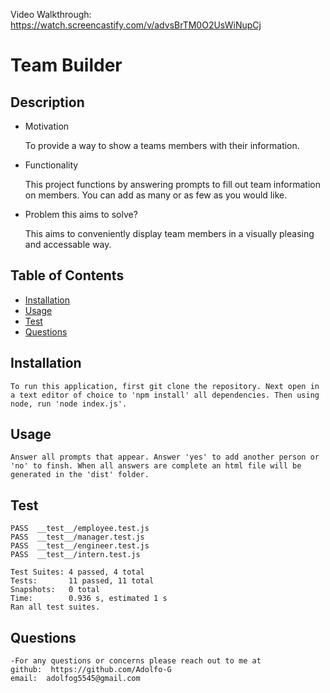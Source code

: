 
  Video Walkthrough: https://watch.screencastify.com/v/advsBrTM0O2UsWiNupCj
  # Team Builder
  ## Description

  - Motivation

    To provide a way to show a teams members with their information.
  - Functionality

    This project functions by answering prompts to fill out team information on members. You can add as many or as few as you would like.
  - Problem this aims to solve?

    This aims to conveniently display team members in a visually pleasing and accessable way.

  ## Table of Contents
  * [Installation](#installation)
  * [Usage](#usage)
  * [Test](#test)
  * [Questions](#questions)

  ## Installation
    To run this application, first git clone the repository. Next open in a text editor of choice to 'npm install' all dependencies. Then using node, run 'node index.js'. 

  ## Usage
    Answer all prompts that appear. Answer 'yes' to add another person or 'no' to finsh. When all answers are complete an html file will be generated in the 'dist' folder.
 
  ## Test
    PASS  __test__/employee.test.js
    PASS  __test__/manager.test.js
    PASS  __test__/engineer.test.js
    PASS  __test__/intern.test.js

    Test Suites: 4 passed, 4 total
    Tests:       11 passed, 11 total
    Snapshots:   0 total
    Time:        0.936 s, estimated 1 s
    Ran all test suites.
  ## Questions
    -For any questions or concerns please reach out to me at
    github:  https://github.com/Adolfo-G
    email:  adolfog5545@gmail.com
    